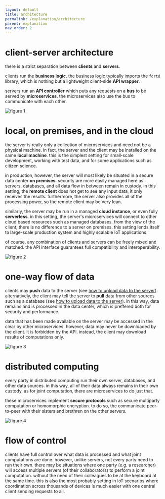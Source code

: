 ```yaml
---
layout: default
title: architecture
permalink: /explanation/architecture
parent: explanation
nav_order: 2
---
```


# client-server architecture

there is a strict separation between **clients** and **servers**.

clients run the **business logic**. the business logic typically imports the `fdrtd` library,
which is nothing but a lightweight client-side **API wrapper**.

servers run an **API controller** which puts any requests on a **bus** to be served by **microservices**.
the microservices also use the bus to communicate with each other.

![figure 1](/docs/assets/img/1_2_1_client_server.png "figure 1 // client-server architecture")


# local, on premises, and in the cloud

the server is really only a collection of microservices and need not be a physical machine.
in fact, the server and the client may be installed on the same **local machine**.
this is the simplest setting for small-scale development, working with test data,
and for some applications such as citizen science.

in production, however, the server will most likely be situated in a secure data center **on premises**.
security are more easily managed here as servers, databases, and all data flow in between remain in custody.
in this setting, the **remote client** does not get to see any input data, it only receives the results.
furthermore, the server also provides all of the processing power, so the remote client may be very lean.

similarly, the server may be run in a managed **cloud instance**, or even fully **serverless**.
in this setting, the server's microservices will connect to other cloud based resources such as
managed databases. from the view of the client, there is no difference to a server on premises.
this setting lends itself to large-scale production system and highly scalable IoT applications.

of course, any combination of clients and servers can be freely mixed and matched.
the API interface guarantees full compatibility and interoperability.

![figure 2](/docs/assets/img/1_2_2_local_onpremises_cloud.png "figure 2 // local, on premises, or in the cloud")


# one-way flow of data

clients may **push** data to the server (see [how to upload data to the server](/docs/how_to/upload_data)).
alternatively, the client may tell the server to **pull** data from other sources such as a database
(see [how to upload data to the server](/docs/how_to/upload_data)). in this way, data remains and is
processed in the data center, which is preffered both for security and performance.

data that has been made available on the server may be accessed in the clear by other microservices.
however, data may never be downloaded by the client. it is forbidden by the API. instead, the client
may download results of computations only.

![figure 3](/docs/assets/img/1_2_3_one_way_flow_of_data.png "figure 3 // one-way flow of data")


# distributed computing

every party in distributed computing run their own server, databases, and other data sources.
in this way, all of their data always remains in their own custody. as for joint computation,
there are microservices to do just that.

these microservices implement **secure protocols** such as secure multiparty computation or
homomorphic encryption. to do so, the communicate peer-to-peer with their sisters and brethren
on the other servers.

![figure 4](/docs/assets/img/1_2_4_distributed_computing.png "figure 3 // distributed computing")

# flow of control

clients have full control over what data is processed and what joint computations are done.
however, unlike servers, not every party need to run their own. there may be situations
where one party (e.g. a researcher) will access multiple servers (of their collaborators)
to perform a joint computation. without the need of their colleagues to be at the keyboard
at the same time. this is also the most probably setting in IoT scenarios where coordination
across thousands of devices is much easier with one central client sending requests to all.

